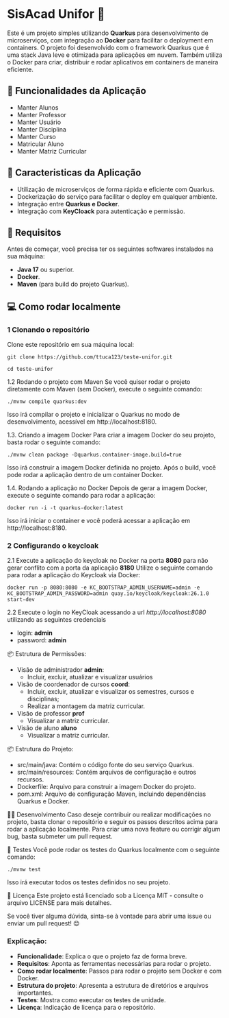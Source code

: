 
# SisAcad Unifor 🐳

Este é um projeto simples utilizando **Quarkus** para desenvolvimento de microserviços, com integração ao **Docker** para facilitar o deployment em containers.
O projeto foi desenvolvido com o framework Quarkus que é uma stack Java leve e otimizada para aplicações em nuvem. Também utiliza o Docker para criar, distribuir e rodar aplicativos em containers de maneira eficiente.

## 🚀 Funcionalidades da Aplicação
- Manter Alunos
- Manter Professor
- Manter Usuário
- Manter Disciplina
- Manter Curso
- Matricular Aluno
- Manter Matriz Curricular
## 🚀 Caracteristicas da Aplicação
- Utilização de microserviços de forma rápida e eficiente com Quarkus.
- Dockerização do serviço para facilitar o deploy em qualquer ambiente.
- Integração entre **Quarkus e Docker**.
- Integração com **KeyCloack** para autenticação e permissão.

## 🔧 Requisitos

Antes de começar, você precisa ter os seguintes softwares instalados na sua máquina:

- **Java 17** ou superior.
- **Docker**.
- **Maven** (para build do projeto Quarkus).

## 💻 Como rodar localmente

### 1 Clonando o repositório

Clone este repositório em sua máquina local:

``` git clone https://github.com/ttuca123/teste-unifor.git ```

```cd teste-unifor ```

1.2 Rodando o projeto com Maven
Se você quiser rodar o projeto diretamente com Maven (sem Docker), execute o seguinte comando:

```./mvnw compile quarkus:dev```

Isso irá compilar o projeto e inicializar o Quarkus no modo de desenvolvimento, acessível em http://localhost:8180.

1.3. Criando a imagem Docker
Para criar a imagem Docker do seu projeto, basta rodar o seguinte comando:

```./mvnw clean package -Dquarkus.container-image.build=true```

Isso irá construir a imagem Docker definida no projeto. Após o build, você pode rodar a aplicação dentro de um container Docker.

1.4. Rodando a aplicação no Docker
Depois de gerar a imagem Docker, execute o seguinte comando para rodar a aplicação:

```docker run -i -t quarkus-docker:latest```

Isso irá iniciar o container e você poderá acessar a aplicação em http://localhost:8180.

### 2 Configurando o keycloak

2.1 Execute a aplicação do keycloak no Docker na porta **8080** para não gerar conflito com a porta da aplicação **8180**
Utilize o seguinte comando para rodar a aplicação do Keycloak via Docker:

```docker run -p 8080:8080 -e KC_BOOTSTRAP_ADMIN_USERNAME=admin -e KC_BOOTSTRAP_ADMIN_PASSWORD=admin quay.io/keycloak/keycloak:26.1.0 start-dev```

2.2 Execute o login no KeyCloak acessando a url *http://localhost:8080* utilizando as seguintes credenciais
- login: **admin**
- password: **admin**

📦 Estrutura de Permissões:
- Visão de administrador **admin**:
  - Incluir, excluir, atualizar e visualizar usuários
- Visão de coordenador de cursos **coord**:
  - Incluir, excluir, atualizar e visualizar os semestres, cursos e disciplinas;
  - Realizar a montagem da matriz curricular.
- Visão de professor **prof**
  - Visualizar a matriz curricular.
- Visão de aluno **aluno**
  - Visualizar a matriz curricular.


📦 Estrutura do Projeto:
- src/main/java: Contém o código fonte do seu serviço Quarkus.
- src/main/resources: Contém arquivos de configuração e outros recursos.
- Dockerfile: Arquivo para construir a imagem Docker do projeto.
- pom.xml: Arquivo de configuração Maven, incluindo dependências Quarkus e Docker.

🧑‍💻 Desenvolvimento
Caso deseje contribuir ou realizar modificações no projeto, basta clonar o repositório e seguir os passos descritos acima para rodar a aplicação localmente. Para criar uma nova feature ou corrigir algum bug, basta submeter um pull request.

🤖 Testes
Você pode rodar os testes do Quarkus localmente com o seguinte comando:

```./mvnw test```

Isso irá executar todos os testes definidos no seu projeto.

📄 Licença
Este projeto está licenciado sob a Licença MIT - consulte o arquivo LICENSE para mais detalhes.

Se você tiver alguma dúvida, sinta-se à vontade para abrir uma issue ou enviar um pull request! 😊


### Explicação:
- **Funcionalidade**: Explica o que o projeto faz de forma breve.
- **Requisitos**: Aponta as ferramentas necessárias para rodar o projeto.
- **Como rodar localmente**: Passos para rodar o projeto sem Docker e com Docker.
- **Estrutura do projeto**: Apresenta a estrutura de diretórios e arquivos importantes.
- **Testes**: Mostra como executar os testes de unidade.
- **Licença**: Indicação de licença para o repositório.

